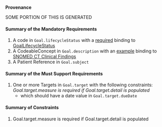 **Provenance**

SOME PORTION OF THIS IS GENERATED

#### Summary of the Mandatory Requirements
1.  A  code  in `Goal.lifecycleStatus`
with a [required](http://hl7.org/fhir/R4/terminologies.html#required)
 binding to [GoalLifecycleStatus](http://hl7.org/fhir/ValueSet/goal-status)
1.  A  CodeableConcept  in `Goal.description`
with an [example](http://hl7.org/fhir/R4/terminologies.html#example)
 binding to [SNOMED CT Clinical Findings](http://hl7.org/fhir/ValueSet/clinical-findings)
1.  A Patient Reference  in `Goal.subject`

#### Summary of the Must Support Requirements
1. One or more  Targets  in `Goal.target`
 with the following constraints: *Goal.target.measure is required if Goal.target.detail is populated*
   - which should have a  date value  in `Goal.target.dueDate`

#### Summary of Constraints
1. Goal.target.measure is required if Goal.target.detail is populated